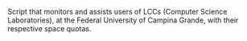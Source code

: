 Script that monitors and assists users of LCCs (Computer Science Laboratories), at the Federal University of Campina Grande, with their respective space quotas.
